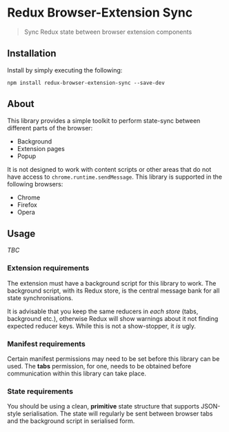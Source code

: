 # Redux Browser-Extension Sync
> Sync Redux state between browser extension components

## Installation
Install by simply executing the following:

```shell
npm install redux-browser-extension-sync --save-dev
```

## About
This library provides a simple toolkit to perform state-sync between different parts of the browser:

 * Background
 * Extension pages
 * Popup

It is not designed to work with content scripts or other areas that do not have access to `chrome.runtime.sendMessage`. This library is supported in the following browsers:

 * Chrome
 * Firefox
 * Opera

## Usage
_TBC_

### Extension requirements
The extension must have a background script for this library to work. The background script, with its Redux store, is the central message bank for all state synchronisations.

It is advisable that you keep the same reducers in _each store_ (tabs, background etc.), otherwise Redux will show warnings about it not finding expected reducer keys. While this is not a show-stopper, it _is_ ugly.

### Manifest requirements
Certain manifest permissions may need to be set before this library can be used. The **tabs** permission, for one, needs to be obtained before communication within this library can take place.

### State requirements
You should be using a clean, **primitive** state structure that supports JSON-style serialisation. The state will regularly be sent between browser tabs and the background script in serialised form.

